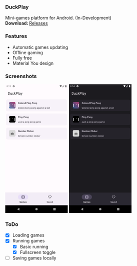 ### DuckPlay
Mini-games platform for Android. (In-Development)
<br><b>Download: </b><a href="https://github.com/kotleni/DuckPlay/releases">Releases</a> 

### Features
* Automatic games updating
* Offline gaming
* Fully free
* Material You design

### Screenshots
<img src="https://github.com/kotleni/DuckPlay/blob/master/device1.png?raw=true" width=200/>&nbsp;<img src="https://github.com/kotleni/DuckPlay/blob/master/device2.png?raw=true" width=200/>

### ToDo
- [x] Loading games
- [x] Running games
    - [x] Basic running
    - [x] Fullscreen toggle
- [ ] Saving games locally
